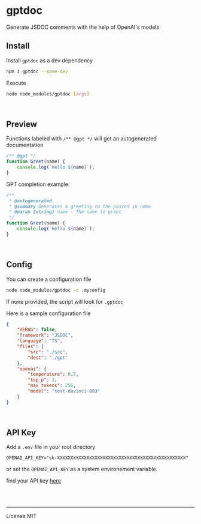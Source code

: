 # gptdoc

Generate JSDOC comments with the help of OpenAI's models

## Install

Install `gptdoc` as a dev dependency

```sh
npm i gptdoc --save-dev 
```

Execute 

```sh
node node_modules/gptdoc [args]
```

<br/>

## Preview

Functions labeled with `/** @gpt */` will get an autogenerated documentation

```ts
/** @gpt */
function Greet(name) {
    console.log(`Hello ${name}`);
}
```

GPT completion example:

```ts
/**
 * @autogenerated
 * @summary Generates a greeting to the passed in name
 * @param {string} name - The name to greet
 */
function Greet(name) {
    console.log(`Hello ${name}`);
}
```

<br/>


## Config

You can create a configuration file


```sh
node node_modules/gptdoc -c .myconfig
```

If none provided, the script will look for `.gptdoc`

Here is a sample configuration file

```json
{
    "DEBUG": false,
    "framework": "JSDOC",
    "language": "TS",
    "files": {
        "src": "./src",
        "dest": "./gpt"
    },
    "openai": {
        "temperature": 0.7,
        "top_p": 1,
        "max_tokens": 256,
        "model": "text-davinci-003"
    }
}
```

<br/>

## API Key

Add a `.env` file in your root directory

```env
OPENAI_API_KEY="sk-XXXXXXXXXXXXXXXXXXXXXXXXXXXXXXXXXXXXXXXXXXXXXXXX"
```

or set the `OPENAI_API_KEY` as a system environement variable.

find your API key [here](https://platform.openai.com/account/api-keys)

<br/><br/>

---

License MIT